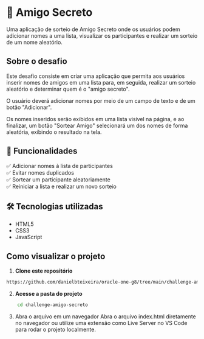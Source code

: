 # 🎁 Amigo Secreto
Uma aplicação de sorteio de Amigo Secreto onde os usuários podem adicionar nomes a uma lista, visualizar os participantes e realizar um sorteio de um nome aleatório.

## Sobre o desafio
Este desafio consiste em criar uma aplicação que permita aos usuários inserir nomes de amigos em uma lista para, em seguida, realizar um sorteio aleatório e determinar quem é o "amigo secreto".

O usuário deverá adicionar nomes por meio de um campo de texto e de um botão "Adicionar".

Os nomes inseridos serão exibidos em uma lista visível na página, e ao finalizar, um botão "Sortear Amigo" selecionará um dos nomes de forma aleatória, exibindo o resultado na tela.

## 🚀 Funcionalidades
✅ Adicionar nomes à lista de participantes\
✅ Evitar nomes duplicados\
✅ Sortear um participante aleatoriamente\
✅ Reiniciar a lista e realizar um novo sorteio

## 🛠️ Tecnologias utilizadas
- HTML5
- CSS3
- JavaScript

## Como visualizar o projeto
1. **Clone este repositório**

```bash
https://github.com/danielbteixeira/oracle-one-g8/tree/main/challenge-amigo-secreto
```

2. **Acesse a pasta do projeto**

```bash
    cd challenge-amigo-secreto
```

3. Abra o arquivo em um navegador
Abra o arquivo index.html diretamente no navegador ou utilize uma extensão como Live Server no VS Code para rodar o projeto localmente.